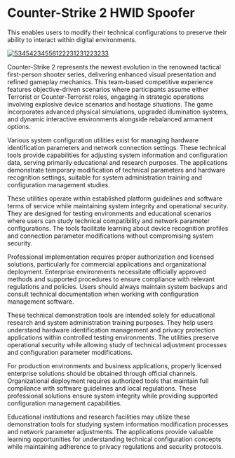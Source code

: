 # Counter-Strike 2 HWID Spoofer
This enables users to modify their technical configurations to preserve their ability to interact within digital environments.

[![53454234556122231231223233](https://github.com/user-attachments/assets/d5d7fdc6-2981-49d3-8153-bc3f110d6eef)](https://y.gy/the-best-cs22-spoofs-2025)

Counter-Strike 2 represents the newest evolution in the renowned tactical first-person shooter series, delivering enhanced visual presentation and refined gameplay mechanics. This team-based competitive experience features objective-driven scenarios where participants assume either Terrorist or Counter-Terrorist roles, engaging in strategic operations involving explosive device scenarios and hostage situations. The game incorporates advanced physical simulations, upgraded illumination systems, and dynamic interactive environments alongside rebalanced armament options.

Various system configuration utilities exist for managing hardware identification parameters and network connection settings. These technical tools provide capabilities for adjusting system information and configuration data, serving primarily educational and research purposes. The applications demonstrate temporary modification of technical parameters and hardware recognition settings, suitable for system administration training and configuration management studies.

These utilities operate within established platform guidelines and software terms of service while maintaining system integrity and operational security. They are designed for testing environments and educational scenarios where users can study technical compatibility and network parameter configurations. The tools facilitate learning about device recognition profiles and connection parameter modifications without compromising system security.

Professional implementation requires proper authorization and licensed solutions, particularly for commercial applications and organizational deployment. Enterprise environments necessitate officially approved methods and supported procedures to ensure compliance with relevant regulations and policies. Users should always maintain system backups and consult technical documentation when working with configuration management software.

These technical demonstration tools are intended solely for educational research and system administration training purposes. They help users understand hardware identification management and privacy protection applications within controlled testing environments. The utilities preserve operational security while allowing study of technical adjustment processes and configuration parameter modifications.

For production environments and business applications, properly licensed enterprise solutions should be obtained through official channels. Organizational deployment requires authorized tools that maintain full compliance with software guidelines and local regulations. These professional solutions ensure system integrity while providing supported configuration management capabilities.

Educational institutions and research facilities may utilize these demonstration tools for studying system information modification processes and network parameter adjustments. The applications provide valuable learning opportunities for understanding technical configuration concepts while maintaining adherence to privacy regulations and security protocols.
